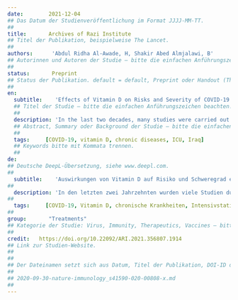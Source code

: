 ```yaml
---
date:        2021-12-04
## Das Datum der Studienveröffentlichung im Format JJJJ-MM-TT.
##
title:       Archives of Razi Institute
## Titel der Publikation, beispielweise The Lancet.
##
authors:      'Abdul Ridha Al-Awade, H, Shakir Abed Almjalawi, B'
## Autorinnen und Autoren der Studie – bitte die einfachen Anführungszeichen beachten!
##
status:       Preprint
## Status der Publikation. default = default, Preprint oder Handout (Thesenpapier)
##
en:
  subtitle:    'Effects of Vitamin D on Risks and Severity of COVID-19 Infection'
  ## Titel der Studie – bitte die einfachen Anführungszeichen beachten!
  ##
  description: 'In the last two decades, many studies were carried out to find correlations between vitamin D and the efficiency of lungs and respiratory system. The aim of current study was to find the relationship between taking vitamin D and the risks of the severity of infection with COVID-19 and the risk of infection on chronic diseases patients. The total of 100 patients of COVID-19 (61 males and 39 females) that were divided into never take vitamin D and patients take dose 50 and 1000 IU; The effect of the sex (male or female), and chronic diseases (Hypertension and Diabetes) and required intensive care unit, were evaluated. Results showed that females were at lower risks of infection with COVID-19 than males and taking 50IU of vitamin D can lower the severe cases 33%, also patients with chronic disease are more sensitive to COVID_19 and take 50 units of vitamin D in this patients decreased the need of ICU from 49% to 9%. Given that vitamin D enhances the immune system and respiratory function, research has shown that vitamin D reduces the risk of COVID-19, but it cannot prevent it.'
  ## Abstract, Summary oder Background der Studie – bitte die einfachen Anführungszeichen b
  ##
  tags:     [COVID-19, vitamin D, chronic diseases, ICU, Iraq]
  ## Keywords bitte mit Kommata trennen.
  ##
de: 
## Deutsche DeepL-Übersetzung, siehe www.deepl.com.
##
  subtitle:    'Auswirkungen von Vitamin D auf Risiko und Schweregrad einer COVID-19-Infektion'
##
  description: 'In den letzten zwei Jahrzehnten wurden viele Studien durchgeführt, um Zusammenhänge zwischen Vitamin D und der Leistungsfähigkeit von Lunge und Atmungssystem zu finden. Ziel der aktuellen Studie war es, den Zusammenhang zwischen der Einnahme von Vitamin D und dem Risiko der Schwere einer Infektion mit COVID-19 und dem Infektionsrisiko bei Patienten mit chronischen Krankheiten zu untersuchen. Insgesamt 100 COVID-19-Patienten (61 Männer und 39 Frauen), die in Patienten, die nie Vitamin D einnehmen, und Patienten, die eine Dosis von 50 und 1000 IE einnehmen, unterteilt wurden, wurden untersucht. Die Ergebnisse zeigten, dass Frauen ein geringeres Risiko einer Infektion mit COVID-19 als Männer und die Einnahme von 50 IE Vitamin D kann die schweren Fälle 33% zu senken, auch Patienten mit chronischen Krankheiten sind empfindlicher auf COVID_19 und nehmen 50 Einheiten von Vitamin D bei diesen Patienten sank die Notwendigkeit der Intensivstation von 49% auf 9%. In Anbetracht der Tatsache, dass Vitamin D das Immunsystem und die Atmungsfunktion stärkt, hat die Forschung gezeigt, dass Vitamin D das Risiko von COVID-19 verringert, es aber nicht verhindern kann.'
##
  tags:     [COVID-19, Vitamin D, chronische Krankheiten, Intensivstation, Irak]
##
group:       "Treatments"
## Kategorie der Studie: Virus, Immunity, Therapeutics, Vaccines – bitte die Anführungszeichen beachten!
##
credit:   https://doi.org/10.22092/ARI.2021.356807.1914  
## Link zur Studien-Website.
##
##
## Der Dateinamen setzt sich aus Datum, Titel der Publikation, DOI-ID der Studie (nach dem letzten Slash) und der Dateiendung zusammen. Bitte den Unterstrich vor der DOI-ID beachten!
##
## 2020-09-30-nature-immunology_s41590-020-00808-x.md
##
---
```

<object data="{{ page.link }}" style='height:calc(100vh - 400px); width: 100%' type='application/pdf'></object>